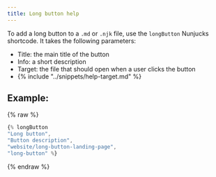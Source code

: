 ```yaml
---
title: Long button help
---
```


To add a long button to a `.md` or `.njk` file, use the `longButton` Nunjucks shortcode. It takes the following parameters:

* Title: the main title of the button
* Info: a short description
* Target: the file that should open when a user clicks the button
* {% include "../snippets/help-target.md" %}

## Example:

{% raw %}
``` js
{% longButton 
"Long button", 
"Button description", 
"website/long-button-landing-page", 
"long-button" %}
```
{% endraw %}